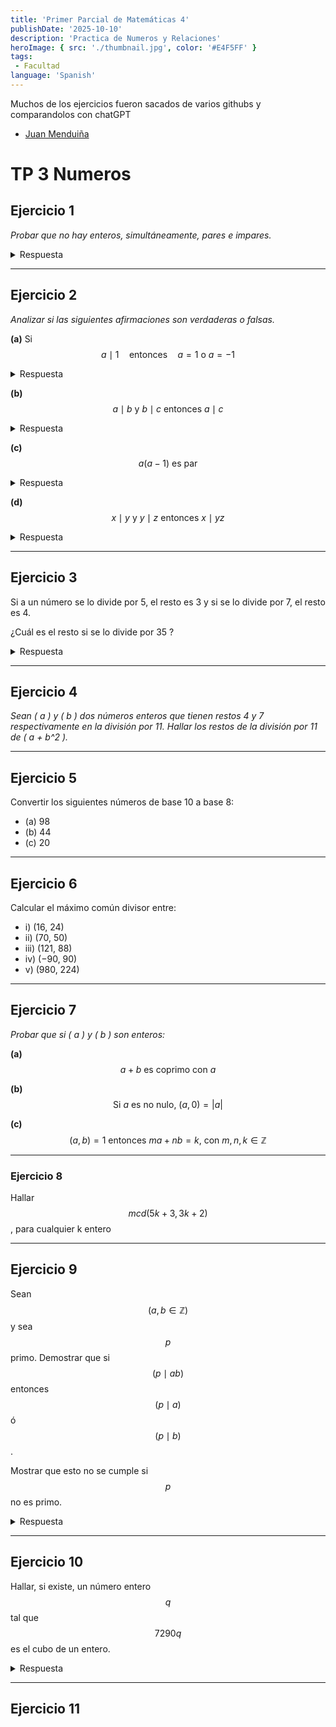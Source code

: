 ```yaml
---
title: 'Primer Parcial de Matemáticas 4'
publishDate: '2025-10-10'
description: 'Practica de Numeros y Relaciones'
heroImage: { src: './thumbnail.jpg', color: '#E4F5FF' }
tags: 
 - Facultad
language: 'Spanish'
---
```


Muchos de los ejercicios fueron sacados de varios githubs y comparandolos con chatGPT

- [Juan Menduiña](https://github.com/menduinajuan)

# TP 3 Numeros

## Ejercicio 1

*Probar que no hay enteros, simultáneamente, pares e impares.*

<details><summary>Respuesta</summary>


**Número par** -> Un número entero \( n \) es **par** si existe un número entero \( k \) tal que  

$$
n = 2k
$$

Es decir, \( n \) es divisible por 2.


**Número impar** -> Un número entero \( n \) es **impar** si existe un número entero \( k \) tal que  

$$
n = 2k + 1
$$

Es decir, \( n \) no es divisible por 2.


**Demostración** -> Para que un número sea simultáneamente par e impar, debería cumplir ambas definiciones al mismo tiempo.  
Es decir, existirían enteros \( k_1 \) y \( k_2 \) tales que:

$$
n = 2k_1 \quad \text{y} \quad n = 2k_2 + 1
$$

Esto implica que:

$$
2k_1 = 2k_2 + 1
$$

Restando ambos lados:

$$
2k_1 - 2k_2 = 1
$$

Simplificando:

$$
2(k_1 - k_2) = 1
$$

**Conclusión** -> Aquí se llega a una **contradicción**, ya que el lado izquierdo de la ecuación es un número par (por ser múltiplo de 2), mientras que el lado derecho es 1, que es impar.  
No existe ningún par de enteros \( k_1 \) y \( k_2 \) que satisfagan esta igualdad.

Por lo tanto:

$$
\text{No hay enteros que sean simultáneamente pares e impares.}
$$

</details>

---

## Ejercicio 2

*Analizar si las siguientes afirmaciones son verdaderas o falsas.*



**(a)** Si  $$a \mid 1 \quad \text{entonces} \quad a = 1 \ \text{o}\ a = -1$$

<details><summary>Respuesta</summary>
</details>

**(b)** $$ a \mid b \ \text{y}\ b \mid c \ \text{entonces}\ a \mid c$$

<details><summary>Respuesta</summary>
</details>

**(c)**  $$ a(a - 1) \ \text{es par} $$

<details><summary>Respuesta</summary>
</details>

**(d)**  $$ x \mid y \ \text{y}\ y \mid z \ \text{entonces}\ x \mid yz$$

<details><summary>Respuesta</summary>
</details>

---

## Ejercicio 3

Si a un número se lo divide por 5, el resto es 3 y si se lo divide por 7, el resto es 4.

¿Cuál es el resto si se lo divide por 35 ?

<details><summary>Respuesta</summary>
</details>

---

## Ejercicio 4

*Sean \( a \) y \( b \) dos números enteros que tienen restos 4 y 7 respectivamente en la división por 11. Hallar los restos de la división por 11 de \( a + b^2 \).*

---

## Ejercicio 5

Convertir los siguientes números de base 10 a base 8:
- (a) 98
- (b) 44
- (c) 20

---

## Ejercicio 6

Calcular el máximo común divisor entre:

- i) (16, 24) 
- ii) (70, 50) 
- iii) (121, 88)
- iv) (−90, 90)
- v) (980, 224)

---

## Ejercicio 7

*Probar que si \( a \) y \( b \) son enteros:*


**(a)**  $$a + b \ \text{es coprimo con} \ a$$

**(b)**  $$\text{Si } a \text{ es no nulo, } (a, 0) = |a|$$

**(c)**  $$(a, b) = 1 \ \text{entonces} \ ma + nb = k, \ \text{con } m, n, k \in \mathbb{Z}$$

---

### Ejercicio 8

Hallar  $$mcd(5k + 3, 3k + 2) $$, para cualquier k entero

---

## Ejercicio 9

Sean $$ ( a, b \in \mathbb{Z} ) $$ y sea $$ p $$ primo. Demostrar que si $$ ( p \mid ab ) $$ entonces $$ ( p \mid a ) $$ ó $$ ( p \mid b ) $$.

Mostrar que esto no se cumple si $$ p $$ no es primo.

<details><summary>Respuesta</summary>
</details>

---

## Ejercicio 10

Hallar, si existe, un número entero $$ q $$ tal que $$ 7290q $$ es el cubo de un entero.

<details><summary>Respuesta</summary>
</details>

---

## Ejercicio 11